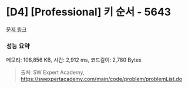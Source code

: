 # [D4] [Professional] 키 순서 - 5643 

[문제 링크](https://swexpertacademy.com/main/code/problem/problemDetail.do?contestProbId=AWXQsLWKd5cDFAUo) 

### 성능 요약

메모리: 108,856 KB, 시간: 2,912 ms, 코드길이: 2,780 Bytes



> 출처: SW Expert Academy, https://swexpertacademy.com/main/code/problem/problemList.do